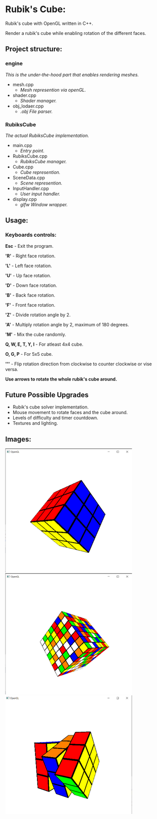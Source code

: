 # Rubik's Cube:
Rubik's cube with OpenGL written in C++.

Render a rubik's cube while enabling rotation of the different faces.

## Project structure:

### engine
*This is the under-the-hood part that enables rendering meshes.*
- mesh.cpp
  - *Mesh represention via openGL.*
- shader.cpp
  - *Shader manager.*
- obj_lodaer.cpp
  - *.obj File parser.*

### RubiksCube
*The actual RubiksCube implementation.*
- main.cpp
  - *Entry point.*
- RubiksCube.cpp
  - *RubiksCube manager.*
- Cube.cpp 
  - *Cube represention.*
- SceneData.cpp 
  - *Scene represention.*
- InputHandler.cpp
  - *User input handler.*
- display.cpp
  - *glfw Window wrapper.*

##  Usage:
### Keyboards controls:

**Esc** - Exit the program.

**'R'** - Right face rotation.

**'L'** - Left face rotation.

**'U'** - Up face rotation.

**'D'** - Down face rotation.

**'B'** - Back face rotation.

**'F'** - Front face rotation.

**'Z'** - Divide rotation angle by 2.

**'A'** - Multiply rotation angle by 2, maximum of 180 degrees.

**'M'** - Mix the cube randomly.

**Q, W, E, T, Y, I**  - For atleast 4x4 cube.	

**O, G, P** - For 5x5 cube.

**'''** - Flip rotation direction from clockwise to counter clockwise or vise versa.

**Use arrows to rotate the whole rubik's cube around.**

## Future Possible Upgrades
- Rubik's cube solver implementation.
- Mouse movement to rotate faces and the cube around.
- Levels of difficulty and timer countdown.
- Textures and lighting.

##  Images:
<img  src="Images/RubiksCube_1.png" width="400" >
<img  src="Images/RubiksCube_2.png" width="400" >
<img  src="Images/RubiksCube_3.png" width="400" >

